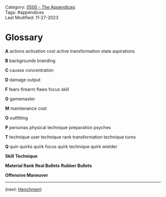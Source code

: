 Category: [0500 - The Appendices](0500%20-%20The%20Appendices.md)  
Tags: #appendices   
Last Modified: 11-27-2023
# Glossary

**A**
actions
activation cost
active transformation state
aspirations

**B**
backgrounds
branding

**C**
causes
concentration

**D**
damage output

**F**
fears
firearm
flaws
focus skill

**G**
gamemaster

**M**
maintenance cost

**O**
outfitting

**P**
personas
physical technique
preparation
psyches

**T**
technique user
technique rank
transformation technique
turns

**Q**
quin
quirks
quirk focus
quirk technique
quirk wielder

**Skill**
**Technique**

**Material Rank**
**Real Bullets**
**Rubber Bullets**

**Offensive Maneuver**

****

(next: [Henchmen](Henchmen.md))
